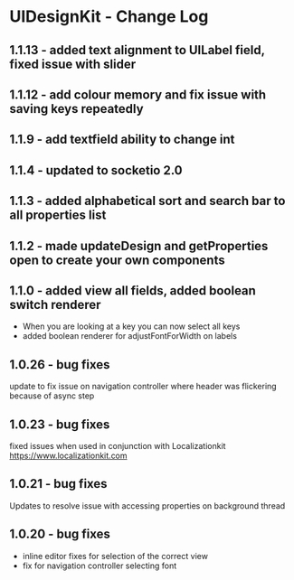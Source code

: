 
# UIDesignKit - Change Log


## 1.1.13 - added text alignment to UILabel field, fixed issue with slider
## 1.1.12 - add colour memory and fix issue with saving keys repeatedly
## 1.1.9 - add textfield ability to change int
## 1.1.4 - updated to socketio 2.0
## 1.1.3 - added alphabetical sort and search bar to all properties list

## 1.1.2 - made updateDesign and getProperties open to create your own components

## 1.1.0 - added view all fields, added boolean switch renderer
- When you are looking at a key you can now select all keys
- added boolean renderer for adjustFontForWidth on labels

## 1.0.26 - bug fixes
update to fix issue on navigation controller where header was flickering because of async step

## 1.0.23 - bug fixes
fixed issues when used in conjunction with Localizationkit https://www.localizationkit.com

## 1.0.21 - bug fixes
Updates to resolve issue with accessing properties on background thread

## 1.0.20 - bug fixes
- inline editor fixes for selection of the correct view
- fix for navigation controller selecting font


